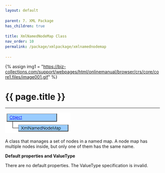 ```yaml
---
layout: default

parent: 7. XML Package
has_children: true

title: XmlNamedNodeMap Class
nav_order: 10
permalink: /package/xmlpackage/xmlnamednodemap

---
```

{% assign img1 = "https://biz-collections.com/support/webpages/html/onlinemanual/browser/crs/core/core1.files/image001.gif" %}

# {{ page.title }}

---

<a href="/img/Package/XML-XmlNamedNodeMap.png" target="_blank">
<img src="/img/Package/XML-XmlNamedNodeMap.png" alt="login image"></a>

A class that manages a set of nodes in a named map. A node map has multiple nodes inside, but only one of them has the same name.

**Default properties and ValueType**
 
There are no default properties. The ValueType specification is invalid.